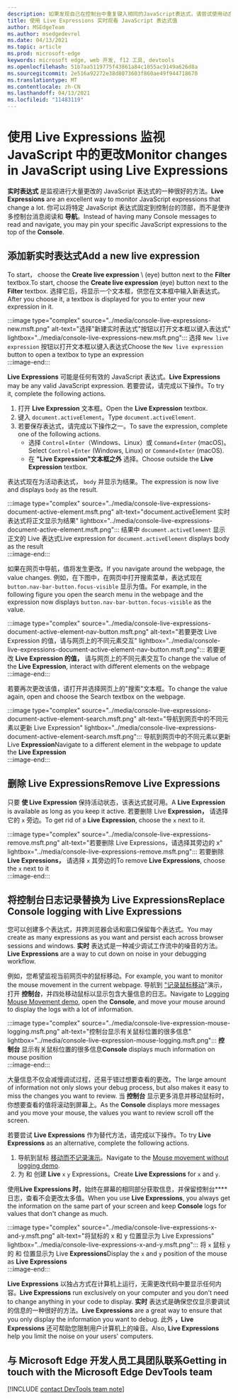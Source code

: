```yaml
---
description: 如果发现自己在控制台中重复键入相同的JavaScript表达式，请尝试使用动态表达式。
title: 使用 Live Expressions 实时观看 JavaScript 表达式值
author: MSEdgeTeam
ms.author: msedgedevrel
ms.date: 04/13/2021
ms.topic: article
ms.prod: microsoft-edge
keywords: microsoft edge, web 开发, f12 工具, devtools
ms.openlocfilehash: 51b7aa5119775f43861a84c1055ac9149a626d8a
ms.sourcegitcommit: 2e516a92272e38d8073603f860ae49f944718670
ms.translationtype: MT
ms.contentlocale: zh-CN
ms.lasthandoff: 04/13/2021
ms.locfileid: "11483119"
---
```

# <a name="monitor-changes-in-javascript-using-live-expressions"></a><span data-ttu-id="8356a-104">使用 Live Expressions 监视 JavaScript 中的更改</span><span class="sxs-lookup"><span data-stu-id="8356a-104">Monitor changes in JavaScript using Live Expressions</span></span>  

<span data-ttu-id="8356a-105">**实时表达式** 是监视进行大量更改的 JavaScript 表达式的一种很好的方法。</span><span class="sxs-lookup"><span data-stu-id="8356a-105">**Live Expressions** are an excellent way to monitor JavaScript expressions that change a lot.</span></span>    <span data-ttu-id="8356a-106">你可以将特定 JavaScript 表达式固定到控制台的顶部，而不是使许多控制台消息阅读和 **导航**。</span><span class="sxs-lookup"><span data-stu-id="8356a-106">Instead of having many Console messages to read and navigate, you may pin your specific JavaScript expressions to the top of the **Console**.</span></span>  

## <a name="add-a-new-live-expression"></a><span data-ttu-id="8356a-107">添加新实时表达式</span><span class="sxs-lookup"><span data-stu-id="8356a-107">Add a new live expression</span></span>  

<span data-ttu-id="8356a-108">To start， choose the **Create live expression** \ (eye\) button next to the **Filter** textbox.</span><span class="sxs-lookup"><span data-stu-id="8356a-108">To start, choose the **Create live expression** \(eye\) button next to the **Filter** textbox.</span></span>  <span data-ttu-id="8356a-109">选择它后，将显示一个文本框，供您在文本框中输入新表达式。</span><span class="sxs-lookup"><span data-stu-id="8356a-109">After you choose it, a textbox is displayed for you to enter your new expression in it.</span></span>  

:::image type="complex" source="../media/console-live-expressions-new.msft.png" alt-text="选择"新建实时表达式"按钮以打开文本框以键入表达式" lightbox="../media/console-live-expressions-new.msft.png":::
    <span data-ttu-id="8356a-111">选择 `New live expression` 按钮以打开文本框以键入表达式</span><span class="sxs-lookup"><span data-stu-id="8356a-111">Choose the `New live expression` button to open a textbox to type an expression</span></span>  
:::image-end:::  

<span data-ttu-id="8356a-112">**Live Expressions** 可能是任何有效的 JavaScript 表达式。</span><span class="sxs-lookup"><span data-stu-id="8356a-112">**Live Expressions** may be any valid JavaScript expression.</span></span>  <span data-ttu-id="8356a-113">若要尝试，请完成以下操作。</span><span class="sxs-lookup"><span data-stu-id="8356a-113">To try it, complete the following actions.</span></span>  

1.  <span data-ttu-id="8356a-114">打开 **Live Expression** 文本框。</span><span class="sxs-lookup"><span data-stu-id="8356a-114">Open the **Live Expression** textbox.</span></span>  
1.  <span data-ttu-id="8356a-115">键入 `document.activeElement`。</span><span class="sxs-lookup"><span data-stu-id="8356a-115">Type `document.activeElement`.</span></span>  
1.  <span data-ttu-id="8356a-116">若要保存表达式，请完成以下操作之一。</span><span class="sxs-lookup"><span data-stu-id="8356a-116">To save the expression, complete one of the following actions.</span></span>  
    *   <span data-ttu-id="8356a-117">选择 `Control`+`Enter`（Windows、Linux）或 `Command`+`Enter` (macOS)。</span><span class="sxs-lookup"><span data-stu-id="8356a-117">Select `Control`+`Enter` \(Windows, Linux\) or `Command`+`Enter` \(macOS\).</span></span>  
    *   <span data-ttu-id="8356a-118">在 **"Live Expression"文本框之外** 选择。</span><span class="sxs-lookup"><span data-stu-id="8356a-118">Choose outside the **Live Expression** textbox.</span></span>  
        
<span data-ttu-id="8356a-119">表达式现在为活动表达式， `body` 并显示为结果。</span><span class="sxs-lookup"><span data-stu-id="8356a-119">The expression is now live and displays `body` as the result.</span></span>  

:::image type="complex" source="../media/console-live-expressions-document-active-element.msft.png" alt-text="document.activeElement 实时表达式将正文显示为结果" lightbox="../media/console-live-expressions-document-active-element.msft.png":::
    <span data-ttu-id="8356a-121">结果中 `document.activeElement` 显示正文的 Live 表达式</span><span class="sxs-lookup"><span data-stu-id="8356a-121">Live expression for `document.activeElement` displays body as the result</span></span>  
:::image-end:::  

<span data-ttu-id="8356a-122">如果在网页中导航，值将发生更改。</span><span class="sxs-lookup"><span data-stu-id="8356a-122">If you navigate around the webpage, the value changes.</span></span>  <span data-ttu-id="8356a-123">例如，在下图中，在网页中打开搜索菜单，表达式现在 `button.nav-bar-button.focus-visible` 显示为值。</span><span class="sxs-lookup"><span data-stu-id="8356a-123">For example, in the following figure you open the search menu in the webpage and the expression now displays `button.nav-bar-button.focus-visible` as the value.</span></span>  

:::image type="complex" source="../media/console-live-expressions-document-active-element-nav-button.msft.png" alt-text="若要更改 Live Expression 的值，请与网页上的不同元素交互" lightbox="../media/console-live-expressions-document-active-element-nav-button.msft.png":::
    <span data-ttu-id="8356a-125">若要更改 **Live Expression 的值，** 请与网页上的不同元素交互</span><span class="sxs-lookup"><span data-stu-id="8356a-125">To change the value of the **Live Expression**, interact with different elements on the webpage</span></span>  
:::image-end:::  

<span data-ttu-id="8356a-126">若要再次更改该值，请打开并选择网页上的"搜索"文本框。</span><span class="sxs-lookup"><span data-stu-id="8356a-126">To change the value again, open and choose the Search textbox on the webpage.</span></span>  

:::image type="complex" source="../media/console-live-expressions-document-active-element-search.msft.png" alt-text="导航到网页中的不同元素以更新 Live Expression" lightbox="../media/console-live-expressions-document-active-element-search.msft.png":::
    <span data-ttu-id="8356a-128">导航到网页中的不同元素以更新 Live **Expression**</span><span class="sxs-lookup"><span data-stu-id="8356a-128">Navigate to a different element in the webpage to update the **Live Expression**</span></span>  
:::image-end:::  

## <a name="remove-live-expressions"></a><span data-ttu-id="8356a-129">删除 Live Expressions</span><span class="sxs-lookup"><span data-stu-id="8356a-129">Remove Live Expressions</span></span>  

<span data-ttu-id="8356a-130">只要 **使 Live Expression** 保持活动状态，该表达式就可用。</span><span class="sxs-lookup"><span data-stu-id="8356a-130">A **Live Expression** is available as long as you keep it active.</span></span>  <span data-ttu-id="8356a-131">若要删除 Live **Expression，** 请选择它的 `x` 旁边。</span><span class="sxs-lookup"><span data-stu-id="8356a-131">To get rid of a **Live Expression**, choose the `x` next to it.</span></span>  

:::image type="complex" source="../media/console-live-expressions-remove.msft.png" alt-text="若要删除 Live Expressions，请选择其旁边的 x" lightbox="../media/console-live-expressions-remove.msft.png":::
    <span data-ttu-id="8356a-133">若要删除 **Live Expressions，** 请选择 `x` 其旁边的</span><span class="sxs-lookup"><span data-stu-id="8356a-133">To remove **Live Expressions**, choose the `x` next to it</span></span>  
:::image-end:::  

## <a name="replace-console-logging-with-live-expressions"></a><span data-ttu-id="8356a-134">将控制台日志记录替换为 Live Expressions</span><span class="sxs-lookup"><span data-stu-id="8356a-134">Replace Console logging with Live Expressions</span></span>  

<span data-ttu-id="8356a-135">您可以创建多个表达式，并跨浏览器会话和窗口保留每个表达式。</span><span class="sxs-lookup"><span data-stu-id="8356a-135">You may create as many expressions as you want and persist each across browser sessions and windows.</span></span>  <span data-ttu-id="8356a-136">**实时** 表达式是一种减少调试工作流中的噪音的方法。</span><span class="sxs-lookup"><span data-stu-id="8356a-136">**Live Expressions** are a way to cut down on noise in your debugging workflow.</span></span>  

<span data-ttu-id="8356a-137">例如，您希望监视当前网页中的鼠标移动。</span><span class="sxs-lookup"><span data-stu-id="8356a-137">For example, you want to monitor the mouse movement in the current webpage.</span></span>  <span data-ttu-id="8356a-138">导航到 ["记录鼠标移动][GithubMicrosoftedgeDevtoolssamplesConsoleMousemoveHtml]"演示，打开 **控制台**，并四处移动鼠标以显示包含大量信息的日志。</span><span class="sxs-lookup"><span data-stu-id="8356a-138">Navigate to [Logging Mouse Movement demo][GithubMicrosoftedgeDevtoolssamplesConsoleMousemoveHtml], open the **Console**, and move your mouse around to display the logs with a lot of information.</span></span>  

:::image type="complex" source="../media/console-live-expression-mouse-logging.msft.png" alt-text="控制台显示有关鼠标位置的很多信息" lightbox="../media/console-live-expression-mouse-logging.msft.png":::
    <span data-ttu-id="8356a-140">**控制台** 显示有关鼠标位置的很多信息</span><span class="sxs-lookup"><span data-stu-id="8356a-140">**Console** displays much information on mouse position</span></span>  
:::image-end:::  

<span data-ttu-id="8356a-141">大量信息不仅会减慢调试过程，还易于错过想要查看的更改。</span><span class="sxs-lookup"><span data-stu-id="8356a-141">The large amount of information not only slows your debug process, but also makes it easy to miss the changes you want to review.</span></span>  <span data-ttu-id="8356a-142">当 **控制台** 显示更多消息并移动鼠标时，你想要查看的值将滚动到屏幕上。</span><span class="sxs-lookup"><span data-stu-id="8356a-142">As the **Console** displays more messages and you move your mouse, the values you want to review scroll off the screen.</span></span>  

<span data-ttu-id="8356a-143">若要尝试 **Live Expressions** 作为替代方法，请完成以下操作。</span><span class="sxs-lookup"><span data-stu-id="8356a-143">To try **Live Expressions** as an alternative, complete the following actions.</span></span>  

1.  <span data-ttu-id="8356a-144">导航到鼠标 [移动而不记录演示][GithubMicrosoftedgeDevtoolssamplesConsoleMouseNoLogHtml]。</span><span class="sxs-lookup"><span data-stu-id="8356a-144">Navigate to the [Mouse movement without logging demo][GithubMicrosoftedgeDevtoolssamplesConsoleMouseNoLogHtml].</span></span>  
1.  <span data-ttu-id="8356a-145">为 和 创建 **Live** `x` `y` Expressions。</span><span class="sxs-lookup"><span data-stu-id="8356a-145">Create **Live Expressions** for `x` and `y`.</span></span>  
    
<span data-ttu-id="8356a-146">使用**Live Expressions 时**，始终在屏幕的相同部分获取信息，并保留控制台\*\*\*\* 日志，查看不会更改太多值。</span><span class="sxs-lookup"><span data-stu-id="8356a-146">When you use **Live Expressions**, you always get the information on the same part of your screen and keep **Console** logs for values that don't change as much.</span></span>

:::image type="complex" source="../media/console-live-expressions-x-and-y.msft.png" alt-text="将鼠标的 x 和 y 位置显示为 Live Expressions" lightbox="../media/console-live-expressions-x-and-y.msft.png":::
    <span data-ttu-id="8356a-148">将 `x` 鼠标 `y` 的 和 位置显示为 Live **Expressions**</span><span class="sxs-lookup"><span data-stu-id="8356a-148">Display the `x` and `y` position of the mouse as **Live Expressions**</span></span>  
:::image-end:::  

<span data-ttu-id="8356a-149">**Live Expressions** 以独占方式在计算机上运行，无需更改代码中要显示任何内容。</span><span class="sxs-lookup"><span data-stu-id="8356a-149">**Live Expressions** run exclusively on your computer and you don't need to change anything in your code to display.</span></span>  <span data-ttu-id="8356a-150">**实时** 表达式是确保您仅显示要调试的信息的一种很好的方法。</span><span class="sxs-lookup"><span data-stu-id="8356a-150">**Live Expressions** are a great way to ensure that you only display the information you want to debug.</span></span>  <span data-ttu-id="8356a-151">此外 **，Live Expressions** 还可帮助您限制用户计算机上的噪音。</span><span class="sxs-lookup"><span data-stu-id="8356a-151">Also, **Live Expressions** help you limit the noise on your users' computers.</span></span>

## <a name="getting-in-touch-with-the-microsoft-edge-devtools-team"></a><span data-ttu-id="8356a-152">与 Microsoft Edge 开发人员工具团队联系</span><span class="sxs-lookup"><span data-stu-id="8356a-152">Getting in touch with the Microsoft Edge DevTools team</span></span>  

[!INCLUDE [contact DevTools team note](../includes/contact-devtools-team-note.md)]  

<!-- links -->  

[GithubMicrosoftedgeDevtoolssamplesConsoleMousemoveHtml]: https://microsoftedge.github.io/DevToolsSamples/console/mousemove.html "控制台消息示例：使用表|GitHub"  
[GithubMicrosoftedgeDevtoolssamplesConsoleMouseNoLogHtml]: https://microsoftedge.github.io/DevToolsSamples/console/mousemove-no-log.html "无需日志记录即可移动鼠标|GitHub"  
